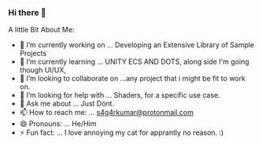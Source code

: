 ### Hi there 👋

<!--
**s4g4rkumar/s4g4rkumar** is a ✨ _special_ ✨ repository because its `README.md` (this file) appears on your GitHub profile.
-->
A little Bit About Me: 


- 🔭 I’m currently working on ... Developing an Extensive Library of Sample Projects
- 🌱 I’m currently learning ... UNITY ECS AND DOTS, along side I'm going though UI/UX,
- 👯 I’m looking to collaborate on ...any project that i might be fit to work on.
- 🤔 I’m looking for help with ... Shaders, for a specific use case.
- 💬 Ask me about ... Just Dont.
- 📫 How to reach me: ... s4g4rkumar@protonmail.com
- 😄 Pronouns: ... He/Him
- ⚡ Fun fact: ... I love annoying my cat for apprantly no reason. :)

